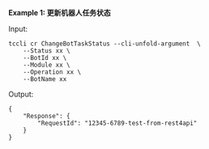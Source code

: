 **Example 1: 更新机器人任务状态**



Input: 

```
tccli cr ChangeBotTaskStatus --cli-unfold-argument  \
    --Status xx \
    --BotId xx \
    --Module xx \
    --Operation xx \
    --BotName xx
```

Output: 
```
{
    "Response": {
        "RequestId": "12345-6789-test-from-rest4api"
    }
}
```

